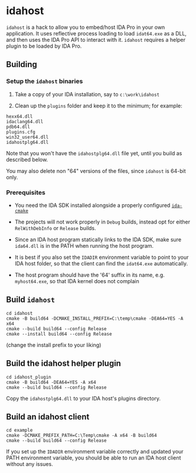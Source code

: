 # idahost

`idahost` is a hack to allow you to embed/host IDA Pro in your own application. It uses reflective process loading to load `idat64.exe` as a DLL, and then uses the IDA Pro API to interact with it. `idahost` requires a helper plugin to be loaded by IDA Pro.

## Building

### Setup the `idahost` binaries

1. Take a copy of your IDA installation, say to `c:\work\idahost`

2. Clean up the `plugins` folder and keep it to the minimum; for example:

```
hexx64.dll
idaclang64.dll
pdb64.dll
plugins.cfg
win32_user64.dll
idahostplg64.dll
```

Note that you won't have the `idahostplg64.dll` file yet, until you build as described below.

You may also delete non "64" versions of the files, since `idahost` is 64-bit only.

### Prerequisites

- You need the IDA SDK installed alongside a properly configured [`ida-cmake`](https://github.com/allthingsida/ida-cmake)

- The projects will not work properly in `Debug` builds, instead opt for either `RelWithDebInfo` or `Release` builds.

- Since an IDA host program statically links to the IDA SDK, make sure `ida64.dll` is in the PATH when running the host program.

- It is best if you also set the `IDADIR` environment variable to point to your IDA host folder, so that the client can find the `idat64.exe` automatically.

- The host program should have the '64' suffix in its name, e.g. `myhost64.exe`, so that IDA kernel does not complain

## Build `idahost`

```
cd idahost
cmake -B build64 -DCMAKE_INSTALL_PREFIX=C:\temp\cmake -DEA64=YES -A x64
cmake --build build64 --config Release
cmake --install build64 --config Release
```

(change the install prefix to your liking)

## Build the idahost helper plugin

```
cd idahost_plugin
cmake -B build64 -DEA64=YES -A x64
cmake --build build64 --config Release
```

Copy the `idahostplg64.dll` to your IDA host's plugins directory.

## Build an idahost client

```
cd example
cmake -DCMAKE_PREFIX_PATH=C:\Temp\cmake -A x64 -B build64
cmake --build build64 --config Release
```

If you set up the `IDADIR` environment variable correctly and updated your PATH environment variable, you should be able to run an IDA host client without any issues.
